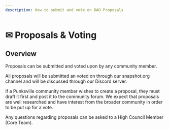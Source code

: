 ```yaml
---
description: How to submit and vote on DAO Proposals
---
```


# ✉ Proposals & Voting

## Overview

Proposals can be submitted and voted upon by any community member. &#x20;

All proposals will be submitted an voted on through our snapshot.org channel and will be discussed through our Discord server.&#x20;

If a Punksville community member wishes to create a proposal, they must draft it first and post it to the community forum. We expect that proposals are well researched and have interest from the broader community in order to be put up for a vote.&#x20;

Any questions regarding proposals can be asked to a High Council Member (Core Team).
